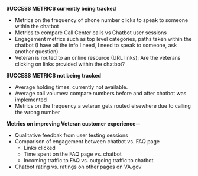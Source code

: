 **SUCCESS METRICS currently being tracked**
- Metrics on the frequency of phone number clicks to speak to someone within the chatbot
- Metrics to compare Call Center calls vs Chatbot user sessions 
- Engagement metrics such as top level categories, paths taken within the chatbot 
(I have all the info I need, I need to speak to someone, ask another question)
- Veteran is routed to an online resource (URL links): Are the veterans clicking on links provided within the chatbot?

**SUCCESS METRICS not being tracked**
- Average holding times: currently not available. 
- Average call volumes: compare numbers before and after chatbot was implemented 
- Metrics on the frequency a veteran gets routed elsewhere due to calling the wrong number
  
**Metrics on improving Veteran customer experience--**
- Qualitative feedbak from user testing sessions 
- Comparison of engagement between chatbot vs. FAQ page
    - Links clicked
    - Time spent on the FAQ page vs. chatbot 
    - Incoming traffic to FAQ vs. outgoing traffic to chatbot
 - Chatbot rating vs. ratings on other pages on VA.gov 

